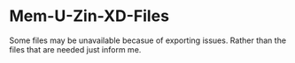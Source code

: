 # Mem-U-Zin-XD-Files 
Some files may be unavailable becasue of exporting issues. Rather than the files that are needed just inform me.
